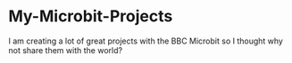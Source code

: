 # My-Microbit-Projects
I am creating a lot of great projects with the BBC Microbit so I thought why not share them with the world?
